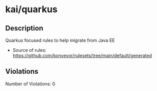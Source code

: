 # kai/quarkus
## Description
Quarkus focused rules to help migrate from Java EE
* Source of rules: https://github.com/konveyor/rulesets/tree/main/default/generated
## Violations
Number of Violations: 0
